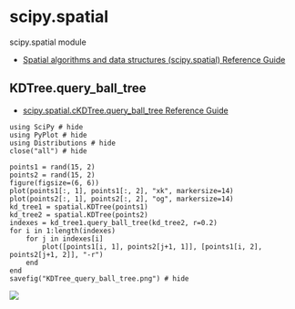 # scipy.spatial

scipy.spatial module

- [Spatial algorithms and data structures (scipy.spatial) Reference Guide](https://docs.scipy.org/doc/scipy/reference/spatial.html)

## KDTree.query_ball_tree

- [scipy\.spatial\.cKDTree\.query\_ball\_tree Reference Guide](https://docs.scipy.org/doc/scipy/reference/generated/scipy.spatial.cKDTree.query_ball_tree.html#scipy.spatial.cKDTree.query_ball_tree)


```@example
using SciPy # hide
using PyPlot # hide
using Distributions # hide
close("all") # hide

points1 = rand(15, 2)
points2 = rand(15, 2)
figure(figsize=(6, 6))
plot(points1[:, 1], points1[:, 2], "xk", markersize=14)
plot(points2[:, 1], points2[:, 2], "og", markersize=14)
kd_tree1 = spatial.KDTree(points1)
kd_tree2 = spatial.KDTree(points2)
indexes = kd_tree1.query_ball_tree(kd_tree2, r=0.2)
for i in 1:length(indexes)
    for j in indexes[i]
        plot([points1[i, 1], points2[j+1, 1]], [points1[i, 2], points2[j+1, 2]], "-r")
    end
end
savefig("KDTree_query_ball_tree.png") # hide
```

![](KDTree_query_ball_tree.png)

